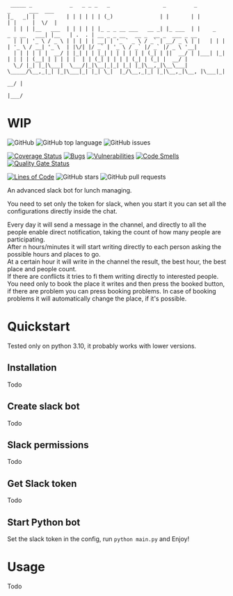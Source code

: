 
     _____ _            _   _ _ _   _                 _         _                      _      ___  ___                                  
    |_   _| |          | | | | | | (_)               | |       | |                    | |     |  \/  |                                  
      | | | |__   ___  | | | | | |_ _ _ __ ___   __ _| |_ ___  | |    _   _ _ __   ___| |__   | .  . | __ _ _ __   __ _  __ _  ___ _ __ 
      | | | '_ \ / _ \ | | | | | __| | '_ ` _ \ / _` | __/ _ \ | |   | | | | '_ \ / __| '_ \  | |\/| |/ _` | '_ \ / _` |/ _` |/ _ \ '__|
      | | | | | |  __/ | |_| | | |_| | | | | | | (_| | ||  __/ | |___| |_| | | | | (__| | | | | |  | | (_| | | | | (_| | (_| |  __/ |   
      \_/ |_| |_|\___|  \___/|_|\__|_|_| |_| |_|\__,_|\__\___| \_____/\__,_|_| |_|\___|_| |_| \_|  |_/\__,_|_| |_|\__,_|\__, |\___|_|   
                                                                                                                     __/ |          
                                                                                                                    |___/


# WIP

![GitHub](https://img.shields.io/github/license/morry98/ultimate-lunch-manager)
![GitHub top language](https://img.shields.io/github/languages/top/morry98/ultimate-lunch-manager)
![GitHub issues](https://img.shields.io/github/issues/morry98/ultimate-lunch-manager)

[![Coverage Status](https://coveralls.io/repos/github/Morry98/ultimate-lunch-manager/badge.svg?branch=master)](
https://coveralls.io/github/Morry98/ultimate-lunch-manager?branch=master)
[![Bugs](https://sonarcloud.io/api/project_badges/measure?project=Morry98_ultimate-lunch-manager&metric=bugs)](
https://sonarcloud.io/summary/new_code?id=Morry98_ultimate-lunch-manager)
[![Vulnerabilities](https://sonarcloud.io/api/project_badges/measure?project=Morry98_ultimate-lunch-manager&metric=vulnerabilities)](
https://sonarcloud.io/summary/new_code?id=Morry98_ultimate-lunch-manager)
[![Code Smells](https://sonarcloud.io/api/project_badges/measure?project=Morry98_ultimate-lunch-manager&metric=code_smells)](
https://sonarcloud.io/summary/new_code?id=Morry98_ultimate-lunch-manager)
[![Quality Gate Status](https://sonarcloud.io/api/project_badges/measure?project=Morry98_ultimate-lunch-manager&metric=alert_status)](
https://sonarcloud.io/summary/new_code?id=Morry98_ultimate-lunch-manager)

[![Lines of Code](https://sonarcloud.io/api/project_badges/measure?project=Morry98_ultimate-lunch-manager&metric=ncloc)](
https://sonarcloud.io/summary/new_code?id=Morry98_ultimate-lunch-manager)
![GitHub stars](https://img.shields.io/github/stars/morry98/ultimate-lunch-manager)
![GitHub pull requests](https://img.shields.io/github/issues-pr/morry98/ultimate-lunch-manager)

An advanced slack bot for lunch managing.

You need to set only the token for slack, when you start it you can set
all the configurations directly inside the chat.

Every day it will send a message in the channel, and directly to all the people enable direct notification, 
taking the count of how many people are participating.  
After n hours/minutes it will start writing directly to each person asking the possible hours and places to go.  
At a certain hour it will write in the channel the result, the best hour, the best place and people count.  
If there are conflicts it tries to fi them writing directly to interested people.  
You need only to book the place it writes and then press the booked button, if there are problem you can press 
booking problems. In case of booking problems it will automatically change the place, if it's possible.


# Quickstart
Tested only on python 3.10, it probably works with lower versions.


## Installation

Todo

## Create slack bot

Todo

## Slack permissions

Todo

## Get Slack token

Todo

## Start Python bot

Set the slack token in the config, run ```python main.py``` and Enjoy!

# Usage

Todo

